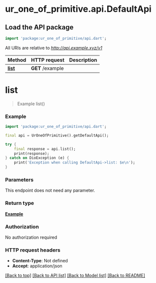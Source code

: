 # ur_one_of_primitive.api.DefaultApi

## Load the API package
```dart
import 'package:ur_one_of_primitive/api.dart';
```

All URIs are relative to *http://api.example.xyz/v1*

Method | HTTP request | Description
------------- | ------------- | -------------
[**list**](DefaultApi.md#list) | **GET** /example | 


# **list**
> Example list()



### Example
```dart
import 'package:ur_one_of_primitive/api.dart';

final api = UrOneOfPrimitive().getDefaultApi();

try {
    final response = api.list();
    print(response);
} catch on DioException (e) {
    print('Exception when calling DefaultApi->list: $e\n');
}
```

### Parameters
This endpoint does not need any parameter.

### Return type

[**Example**](Example.md)

### Authorization

No authorization required

### HTTP request headers

 - **Content-Type**: Not defined
 - **Accept**: application/json

[[Back to top]](#) [[Back to API list]](../README.md#documentation-for-api-endpoints) [[Back to Model list]](../README.md#documentation-for-models) [[Back to README]](../README.md)

